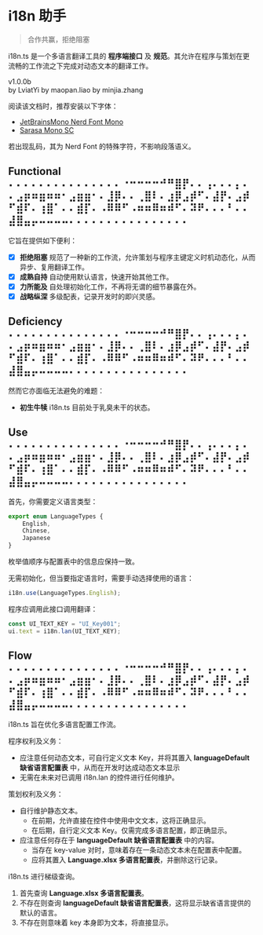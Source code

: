 # i18n 助手

> 合作共赢，拒绝阻塞

i18n.ts 是一个多语言翻译工具的 **程序端接口** 及 **规范**。其允许在程序与策划在更流畅的工作流之下完成对动态文本的翻译工作。

v1.0.0b  
by LviatYi
by maopan.liao
by minjia.zhang

阅读该文档时，推荐安装以下字体：

- [JetBrainsMono Nerd Font
  Mono][JetbrainsMonoNerdFont]
- [Sarasa Mono SC][SarasaMonoSC]

若出现乱码，其为 Nerd Font 的特殊字符，不影响段落语义。

## Functional ⠄⠄⠄⠄⠄⠄⠄⠄⠄⠄⠄⠄⠄⠄⠄⠐⠒⠒⠒⠒⠚⠛⣿⡟⠄⠄⢠⠄⠄⠄⡄⠄⠄⣠⡶⠶⣶⠶⠶⠂⣠⣶⣶⠂⠄⣸⡿⠄⠄⢀⣿⠇⠄⣰⡿⣠⡾⠋⠄⣼⡟⠄⣠⡾⠋⣾⠏⠄⢰⣿⠁⠄⠄⣾⡏⠄⠠⠿⠿⠋⠠⠶⠶⠿⠶⠾⠋⠄⠽⠟⠄⠄⠄⠃⠄⠄⣼⣿⣤⡤⠤⠤⠤⠤⠄⠄⠄⠄⠄⠄⠄⠄⠄⠄⠄⠄⠄⠄⠄⠄

它旨在提供如下便利：

- [x] **拒绝阻塞** 规范了一种新的工作流，允许策划与程序主键定义时机动态化，从而异步、复用翻译工作。
- [x] **成熟自持** 自动使用默认语言，快速开始其他工作。
- [x] **力所能及** 自处理初始化工作，不再将无谓的细节暴露在外。
- [x] **战略纵深** 多级配表，记录开发时的即兴灵感。

## Deficiency ⠄⠄⠄⠄⠄⠄⠄⠄⠄⠄⠄⠄⠄⠄⠄⠐⠒⠒⠒⠒⠚⠛⣿⡟⠄⠄⢠⠄⠄⠄⡄⠄⠄⣠⡶⠶⣶⠶⠶⠂⣠⣶⣶⠂⠄⣸⡿⠄⠄⢀⣿⠇⠄⣰⡿⣠⡾⠋⠄⣼⡟⠄⣠⡾⠋⣾⠏⠄⢰⣿⠁⠄⠄⣾⡏⠄⠠⠿⠿⠋⠠⠶⠶⠿⠶⠾⠋⠄⠽⠟⠄⠄⠄⠃⠄⠄⣼⣿⣤⡤⠤⠤⠤⠤⠄⠄⠄⠄⠄⠄⠄⠄⠄⠄⠄⠄⠄⠄⠄⠄

然而它亦面临无法避免的难题：

- **初生牛犊** i18n.ts 目前处于乳臭未干的状态。

## Use ⠄⠄⠄⠄⠄⠄⠄⠄⠄⠄⠄⠄⠄⠄⠄⠐⠒⠒⠒⠒⠚⠛⣿⡟⠄⠄⢠⠄⠄⠄⡄⠄⠄⣠⡶⠶⣶⠶⠶⠂⣠⣶⣶⠂⠄⣸⡿⠄⠄⢀⣿⠇⠄⣰⡿⣠⡾⠋⠄⣼⡟⠄⣠⡾⠋⣾⠏⠄⢰⣿⠁⠄⠄⣾⡏⠄⠠⠿⠿⠋⠠⠶⠶⠿⠶⠾⠋⠄⠽⠟⠄⠄⠄⠃⠄⠄⣼⣿⣤⡤⠤⠤⠤⠤⠄⠄⠄⠄⠄⠄⠄⠄⠄⠄⠄⠄⠄⠄⠄⠄

首先，你需要定义语言类型：

```typescript
export enum LanguageTypes {
    English,
    Chinese,
    Japanese
}
```

枚举值顺序与配置表中的信息应保持一致。

无需初始化，但当要指定语言时，需要手动选择使用的语言：

```typescript
i18n.use(LanguageTypes.English);
```

程序应调用此接口调用翻译：

```typescript
const UI_TEXT_KEY = "UI_Key001";
ui.text = i18n.lan(UI_TEXT_KEY);
```

## Flow ⠄⠄⠄⠄⠄⠄⠄⠄⠄⠄⠄⠄⠄⠄⠄⠐⠒⠒⠒⠒⠚⠛⣿⡟⠄⠄⢠⠄⠄⠄⡄⠄⠄⣠⡶⠶⣶⠶⠶⠂⣠⣶⣶⠂⠄⣸⡿⠄⠄⢀⣿⠇⠄⣰⡿⣠⡾⠋⠄⣼⡟⠄⣠⡾⠋⣾⠏⠄⢰⣿⠁⠄⠄⣾⡏⠄⠠⠿⠿⠋⠠⠶⠶⠿⠶⠾⠋⠄⠽⠟⠄⠄⠄⠃⠄⠄⣼⣿⣤⡤⠤⠤⠤⠤⠄⠄⠄⠄⠄⠄⠄⠄⠄⠄⠄⠄⠄⠄⠄⠄

i18n.ts 旨在优化多语言配置工作流。

程序权利及义务：

- 应注意任何动态文本，可自行定义文本 Key，并将其置入 **languageDefault 缺省语言配置表** 中，从而在开发时达成动态文本显示
- 无需在未来对已调用 i18n.lan 的控件进行任何维护。

策划权利及义务：

- 自行维护静态文本。
    - 在前期，允许直接在控件中使用中文文本，这将正确显示。
    - 在后期，自行定义文本 Key。仅需完成多语言配置，即正确显示。
- 应注意任何存在于 **languageDefault 缺省语言配置表** 中的内容。
    - 当存在 key-value 对时，意味着存在一条动态文本未在配置表中配置。
    - 应将其置入 **Language.xlsx 多语言配置表**，并删除这行记录。

i18n.ts 进行梯级查询。

1. 首先查询 **Language.xlsx 多语言配置表**。
2. 不存在则查询 **languageDefault 缺省语言配置表**，这将显示缺省语言提供的默认的语言。
3. 不存在则意味着 key 本身即为文本，将直接显示。

[JetbrainsMonoNerdFont]:https://github.com/ryanoasis/nerd-fonts/releases/download/v3.0.2/JetBrainsMono.zip@fallbackFont

[SarasaMonoSC]:https://github.com/be5invis/Sarasa-Gothic/releases/download/v0.41.6/sarasa-gothic-ttf-0.41.6.7z